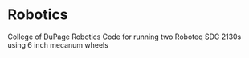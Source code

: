# Robotics
College of DuPage Robotics
Code for running two Roboteq SDC 2130s using 6 inch mecanum wheels
